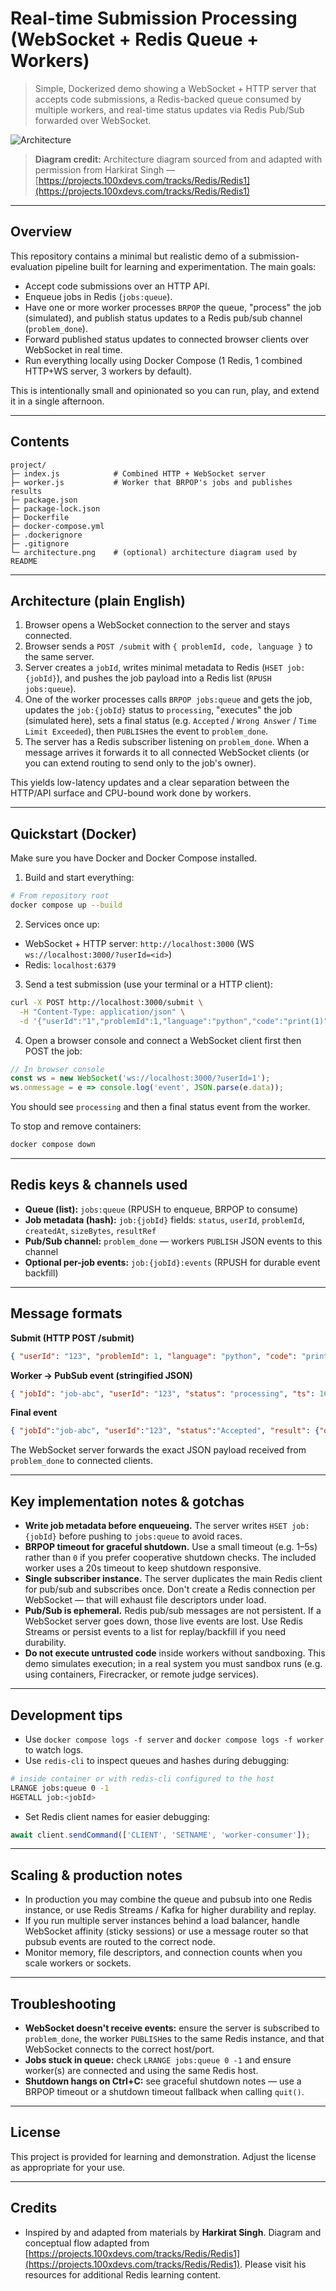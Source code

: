 # Real-time Submission Processing (WebSocket + Redis Queue + Workers)

> Simple, Dockerized demo showing a WebSocket + HTTP server that accepts code submissions, a Redis-backed queue consumed by multiple workers, and real-time status updates via Redis Pub/Sub forwarded over WebSocket.

![Architecture](https://www.notion.so/image/https%3A%2F%2Fprod-files-secure.s3.us-west-2.amazonaws.com%2F085e8ad8-528e-47d7-8922-a23dc4016453%2Fa19ddc6b-fe53-4df3-9166-76e4da9f3f45%2FScreenshot_2024-04-07_at_5.45.42_PM.png?table=block&id=28cb2e3e-0f9b-4741-937f-82dffb19d820&cache=v2)

> **Diagram credit:** Architecture diagram sourced from and adapted with permission from Harkirat Singh — [https://projects.100xdevs.com/tracks/Redis/Redis1](https://projects.100xdevs.com/tracks/Redis/Redis1)

---

## Overview

This repository contains a minimal but realistic demo of a submission-evaluation pipeline built for learning and experimentation. The main goals:

* Accept code submissions over an HTTP API.
* Enqueue jobs in Redis (`jobs:queue`).
* Have one or more worker processes `BRPOP` the queue, "process" the job (simulated), and publish status updates to a Redis pub/sub channel (`problem_done`).
* Forward published status updates to connected browser clients over WebSocket in real time.
* Run everything locally using Docker Compose (1 Redis, 1 combined HTTP+WS server, 3 workers by default).

This is intentionally small and opinionated so you can run, play, and extend it in a single afternoon.

---

## Contents

```
project/
├─ index.js            # Combined HTTP + WebSocket server
├─ worker.js           # Worker that BRPOP's jobs and publishes results
├─ package.json
├─ package-lock.json
├─ Dockerfile
├─ docker-compose.yml
├─ .dockerignore
├─ .gitignore
└─ architecture.png    # (optional) architecture diagram used by README
```

---

## Architecture (plain English)

1. Browser opens a WebSocket connection to the server and stays connected.
2. Browser sends a `POST /submit` with `{ problemId, code, language }` to the same server.
3. Server creates a `jobId`, writes minimal metadata to Redis (`HSET job:{jobId}`), and pushes the job payload into a Redis list (`RPUSH jobs:queue`).
4. One of the worker processes calls `BRPOP jobs:queue` and gets the job, updates the `job:{jobId}` status to `processing`, "executes" the job (simulated here), sets a final status (e.g. `Accepted` / `Wrong Answer` / `Time Limit Exceeded`), then `PUBLISH`es the event to `problem_done`.
5. The server has a Redis subscriber listening on `problem_done`. When a message arrives it forwards it to all connected WebSocket clients (or you can extend routing to send only to the job's owner).

This yields low-latency updates and a clear separation between the HTTP/API surface and CPU-bound work done by workers.

---

## Quickstart (Docker)

Make sure you have Docker and Docker Compose installed.

1. Build and start everything:

```bash
# From repository root
docker compose up --build
```

2. Services once up:

* WebSocket + HTTP server: `http://localhost:3000` (WS `ws://localhost:3000/?userId=<id>`)
* Redis: `localhost:6379`

3. Send a test submission (use your terminal or a HTTP client):

```bash
curl -X POST http://localhost:3000/submit \
  -H "Content-Type: application/json" \
  -d '{"userId":"1","problemId":1,"language":"python","code":"print(1)"}'
```

4. Open a browser console and connect a WebSocket client first then POST the job:

```js
// In browser console
const ws = new WebSocket('ws://localhost:3000/?userId=1');
ws.onmessage = e => console.log('event', JSON.parse(e.data));
```

You should see `processing` and then a final status event from the worker.

To stop and remove containers:

```bash
docker compose down
```

---

## Redis keys & channels used

* **Queue (list):** `jobs:queue` (RPUSH to enqueue, BRPOP to consume)
* **Job metadata (hash):** `job:{jobId}` fields: `status`, `userId`, `problemId`, `createdAt`, `sizeBytes`, `resultRef`
* **Pub/Sub channel:** `problem_done` — workers `PUBLISH` JSON events to this channel
* **Optional per-job events:** `job:{jobId}:events` (RPUSH for durable event backfill)

---

## Message formats

**Submit (HTTP POST /submit)**

```json
{ "userId": "123", "problemId": 1, "language": "python", "code": "print(1)", "sizeBytes": 1234 }
```

**Worker → PubSub event (stringified JSON)**

```json
{ "jobId": "job-abc", "userId": "123", "status": "processing", "ts": 169xxx }
```

**Final event**

```json
{ "jobId":"job-abc", "userId":"123", "status":"Accepted", "result": {"output":"OK"}, "ts": 169xxx }
```

The WebSocket server forwards the exact JSON payload received from `problem_done` to connected clients.

---

## Key implementation notes & gotchas

* **Write job metadata before enqueueing.** The server writes `HSET job:{jobId}` before pushing to `jobs:queue` to avoid races.
* **BRPOP timeout for graceful shutdown.** Use a small timeout (e.g. 1–5s) rather than `0` if you prefer cooperative shutdown checks. The included worker uses a 20s timeout to keep shutdown responsive.
* **Single subscriber instance.** The server duplicates the main Redis client for pub/sub and subscribes once. Don't create a Redis connection per WebSocket — that will exhaust file descriptors under load.
* **Pub/Sub is ephemeral.** Redis pub/sub messages are not persistent. If a WebSocket server goes down, those live events are lost. Use Redis Streams or persist events to a list for replay/backfill if you need durability.
* **Do not execute untrusted code** inside workers without sandboxing. This demo simulates execution; in a real system you must sandbox runs (e.g. using containers, Firecracker, or remote judge services).

---

## Development tips

* Use `docker compose logs -f server` and `docker compose logs -f worker` to watch logs.
* Use `redis-cli` to inspect queues and hashes during debugging:

```bash
# inside container or with redis-cli configured to the host
LRANGE jobs:queue 0 -1
HGETALL job:<jobId>
```

* Set Redis client names for easier debugging:

```js
await client.sendCommand(['CLIENT', 'SETNAME', 'worker-consumer']);
```

---

## Scaling & production notes

* In production you may combine the queue and pubsub into one Redis instance, or use Redis Streams / Kafka for higher durability and replay.
* If you run multiple server instances behind a load balancer, handle WebSocket affinity (sticky sessions) or use a message router so that pubsub events are routed to the correct node.
* Monitor memory, file descriptors, and connection counts when you scale workers or sockets.

---

## Troubleshooting

* **WebSocket doesn't receive events:** ensure the server is subscribed to `problem_done`, the worker `PUBLISH`es to the same Redis instance, and that WebSocket connects to the correct host/port.
* **Jobs stuck in queue:** check `LRANGE jobs:queue 0 -1` and ensure worker(s) are connected and using the same Redis host.
* **Shutdown hangs on Ctrl+C:** see graceful shutdown notes — use a BRPOP timeout or a shutdown timeout fallback when calling `quit()`.

---

## License

This project is provided for learning and demonstration. Adjust the license as appropriate for your use.

---

## Credits

* Inspired by and adapted from materials by **Harkirat Singh**. Diagram and conceptual flow adapted from [https://projects.100xdevs.com/tracks/Redis/Redis1](https://projects.100xdevs.com/tracks/Redis/Redis1). Please visit his resources for additional Redis learning content.
